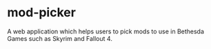 # mod-picker
A web application which helps users to pick mods to use in Bethesda Games such as Skyrim and Fallout 4.
